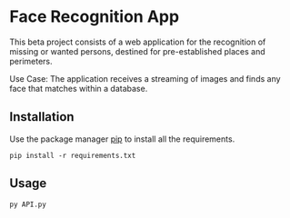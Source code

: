 # Face Recognition App

This beta project consists of a web application for the recognition of missing or wanted persons, destined for pre-established places and perimeters.

Use Case: The application receives a streaming of images and finds any face that matches within a database.

## Installation

Use the package manager [pip](https://pip.pypa.io/en/stable/) to install all the requirements.

```
pip install -r requirements.txt
```

## Usage

```python
py API.py
```
